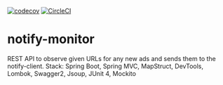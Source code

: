 [![codecov](https://codecov.io/gh/tscript3r/notify-monitor/branch/master/graph/badge.svg)](https://codecov.io/gh/tscript3r/notify-monitor) [![CircleCI](https://circleci.com/gh/tscript3r/notify-monitor.svg?style=svg)](https://circleci.com/gh/tscript3r/notify-monitor)

# notify-monitor
REST API to observe given URLs for any new ads and sends them to the notify-client. Stack: Spring Boot, Spring MVC, MapStruct, DevTools, Lombok, Swagger2, Jsoup, JUnit 4, Mockito
